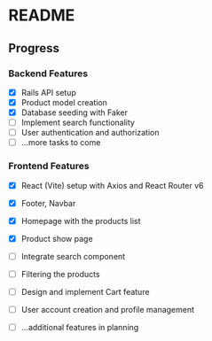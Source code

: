 # README

## Progress

### Backend Features
- [x] Rails API setup
- [x] Product model creation
- [x] Database seeding with Faker
- [ ] Implement search functionality
- [ ] User authentication and authorization
- [ ] ...more tasks to come

### Frontend Features
- [x] React (Vite) setup with Axios and React Router v6
- [x] Footer, Navbar
- [x] Homepage with the products list
- [x] Product show page
- [ ] Integrate search component
- [ ] Filtering the products
- [ ] Design and implement Cart feature
- [ ] User account creation and profile management
- [ ] ...additional features in planning

